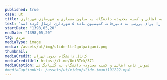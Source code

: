 ```yaml
---
published: true
case: ut
title: نامه‌ اهالی و کسبه محدوده دانشگاه به معاون معماری و شهرسازی شهرداری
text: "س از برگزاری نشست مردمی «راهی که آمدیم»، اهالی و کسبۀ محدودۀ طرح توسعۀ دانشگاه تهران در نامه‌ای از مهندس گلپایگانی به دلیل مواضع دلگرم‌کننده و همراهی با مردم تشکر کردند. در این نامه اما به این موضوع اشاره شده که دانشگاه تهران بدون توجه به مصوبۀ شورایعالی شهرسازی و معماری، همان طرح پیشین را برای بررسی به دبیرخانۀ کمیسیون ماده ۵ شهرداری ارسال کرده است."
startDate: "1398,05,20"
endDate: "1398,05,20"
tag: مردم
mediaType: image
media: /assets/ut/img/slide-ltr2golpaigani.png
thumbnail:
mediaCredit: کانال دانشگاه بدون تهران
mediaCreditUrl: https://t.me/UniBTeh/371
mediaCaption: تصویر نامه‌ اهالی و کسبه محدوده دانشگاه به گلپایگانی
#mediaCaptionUrl: /assets/ut/video/slide-imani191222.mp4
---
```

